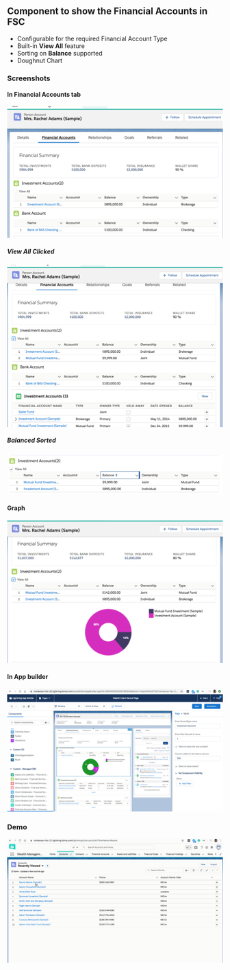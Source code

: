 ## Component to show the Financial Accounts in FSC 

- Configurable for the required Financial Account Type
- Built-in **View All** feature
- Sorting on **Balance** supported
- Doughnut Chart 

### Screenshots

#### In Financial Accounts tab
![comp](img/fa-comp-1.png)

##### View All Clicked
![comp](img/fa-comp-3.png)

##### Balanced Sorted 
![comp](img/fa-comp-sorted.png)

#### Graph
![comp](img/fa-chart-2.png)



#### In App builder
![app builder - comp](img/fa-comp-ab-2.png)


### Demo

![Demo of the component in action](img/fa-comp-1.gif)

